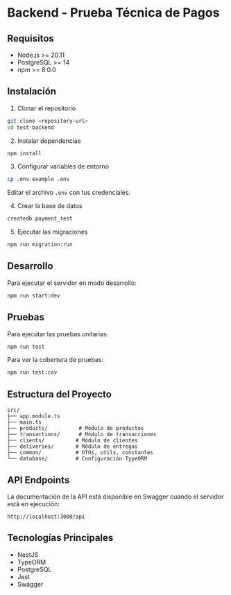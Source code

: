 # Backend - Prueba Técnica de Pagos

## Requisitos

- Node.js >= 20.11
- PostgreSQL >= 14
- npm >= 8.0.0

## Instalación

1. Clonar el repositorio

```bash
git clone <repository-url>
cd test-backend
```

2. Instalar dependencias

```bash
npm install
```

3. Configurar variables de entorno

```bash
cp .env.example .env
```

Editar el archivo `.env` con tus credenciales.

4. Crear la base de datos

```bash
createdb payment_test
```

5. Ejecutar las migraciones

```bash
npm run migration:run
```

## Desarrollo

Para ejecutar el servidor en modo desarrollo:

```bash
npm run start:dev
```

## Pruebas

Para ejecutar las pruebas unitarias:

```bash
npm run test
```

Para ver la cobertura de pruebas:

```bash
npm run test:cov
```

## Estructura del Proyecto

```
src/
├── app.module.ts
├── main.ts
├── products/          # Módulo de productos
├── transactions/      # Módulo de transacciones
├── clients/          # Módulo de clientes
├── deliveries/       # Módulo de entregas
├── common/           # DTOs, utils, constantes
└── database/         # Configuración TypeORM
```

## API Endpoints

La documentación de la API está disponible en Swagger cuando el servidor está en ejecución:

```
http://localhost:3000/api
```

## Tecnologías Principales

- NestJS
- TypeORM
- PostgreSQL
- Jest
- Swagger

